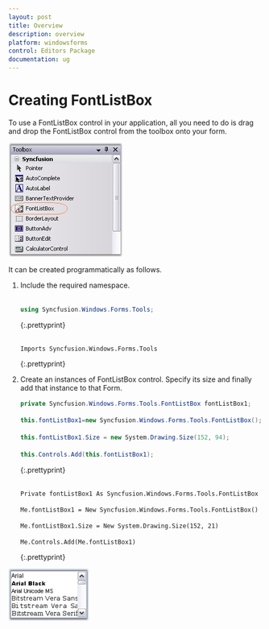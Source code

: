 ```yaml
---
layout: post
title: Overview
description: overview
platform: windowsforms
control: Editors Package
documentation: ug
---
```


# Creating FontListBox

To use a FontListBox control in your application, all you need to do is drag and drop the FontListBox control from the toolbox onto your form.

 ![](Overview_images/Overview_img577.jpeg) 

It can be created programmatically as follows.

1. Include the required namespace.
   
   ~~~ cs
   
   using Syncfusion.Windows.Forms.Tools;
   ~~~
   {:.prettyprint}
   
   
   ~~~vbnet
   
   Imports Syncfusion.Windows.Forms.Tools
   ~~~
   {:.prettyprint}



2. Create an instances of FontListBox control. Specify its size and finally add that instance to that Form.
   
   ~~~ cs
   private Syncfusion.Windows.Forms.Tools.FontListBox fontListBox1;
   
   this.fontListBox1=new Syncfusion.Windows.Forms.Tools.FontListBox();
   
   this.fontListBox1.Size = new System.Drawing.Size(152, 94);
   
   this.Controls.Add(this.fontListBox1);
   
   ~~~
   {:.prettyprint}
   
   
   ~~~vbnet
   
   Private fontListBox1 As Syncfusion.Windows.Forms.Tools.FontListBox
   
   Me.fontListBox1 = New Syncfusion.Windows.Forms.Tools.FontListBox()
   
   Me.fontListBox1.Size = New System.Drawing.Size(152, 21)
   
   Me.Controls.Add(Me.fontListBox1)
   
   ~~~
   {:.prettyprint}



![](Overview_images/Overview_img578.jpeg) 